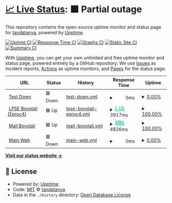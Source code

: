 # [📈 Live Status](https://demo.upptime.js.org): <!--live status--> **🟧 Partial outage**

This repository contains the open-source uptime monitor and status page for [tandatanya](https://demo.upptime.js.org), powered by [Upptime](https://github.com/upptime/upptime).

[![Uptime CI](https://github.com/tandatanya/upptime/workflows/Uptime%20CI/badge.svg)](https://github.com/tandatanya/upptime/actions?query=workflow%3A%22Uptime+CI%22)
[![Response Time CI](https://github.com/tandatanya/upptime/workflows/Response%20Time%20CI/badge.svg)](https://github.com/tandatanya/upptime/actions?query=workflow%3A%22Response+Time+CI%22)
[![Graphs CI](https://github.com/tandatanya/upptime/workflows/Graphs%20CI/badge.svg)](https://github.com/tandatanya/upptime/actions?query=workflow%3A%22Graphs+CI%22)
[![Static Site CI](https://github.com/tandatanya/upptime/workflows/Static%20Site%20CI/badge.svg)](https://github.com/tandatanya/upptime/actions?query=workflow%3A%22Static+Site+CI%22)
[![Summary CI](https://github.com/tandatanya/upptime/workflows/Summary%20CI/badge.svg)](https://github.com/tandatanya/upptime/actions?query=workflow%3A%22Summary+CI%22)

With [Upptime](https://upptime.js.org), you can get your own unlimited and free uptime monitor and status page, powered entirely by a GitHub repository. We use [Issues](https://github.com/tandatanya/upptime/issues) as incident reports, [Actions](https://github.com/tandatanya/upptime/actions) as uptime monitors, and [Pages](https://demo.upptime.js.org) for the status page.

<!--start: status pages-->
<!-- This summary is generated by Upptime (https://github.com/upptime/upptime) -->
<!-- Do not edit this manually, your changes will be overwritten -->
<!-- prettier-ignore -->
| URL | Status | History | Response Time | Uptime |
| --- | ------ | ------- | ------------- | ------ |
| <img alt="" src="https://icons.duckduckgo.com/ip3/mail.surat.boyolali.go.id.ico" height="13"> [Test Down](https://mail.surat.boyolali.go.id/accounts/login/?next=/) | 🟥 Down | [test-down.yml](https://github.com/tandatanya/upptime/commits/HEAD/history/test-down.yml) | <details><summary><img alt="Response time graph" src="./graphs/test-down/response-time-week.png" height="20"> 0ms</summary><br><a href="https://tandatanya.github.io/upptime/history/test-down"><img alt="Response time 0" src="https://img.shields.io/endpoint?url=https%3A%2F%2Fraw.githubusercontent.com%2Ftandatanya%2Fupptime%2FHEAD%2Fapi%2Ftest-down%2Fresponse-time.json"></a><br><a href="https://tandatanya.github.io/upptime/history/test-down"><img alt="24-hour response time 0" src="https://img.shields.io/endpoint?url=https%3A%2F%2Fraw.githubusercontent.com%2Ftandatanya%2Fupptime%2FHEAD%2Fapi%2Ftest-down%2Fresponse-time-day.json"></a><br><a href="https://tandatanya.github.io/upptime/history/test-down"><img alt="7-day response time 0" src="https://img.shields.io/endpoint?url=https%3A%2F%2Fraw.githubusercontent.com%2Ftandatanya%2Fupptime%2FHEAD%2Fapi%2Ftest-down%2Fresponse-time-week.json"></a><br><a href="https://tandatanya.github.io/upptime/history/test-down"><img alt="30-day response time 0" src="https://img.shields.io/endpoint?url=https%3A%2F%2Fraw.githubusercontent.com%2Ftandatanya%2Fupptime%2FHEAD%2Fapi%2Ftest-down%2Fresponse-time-month.json"></a><br><a href="https://tandatanya.github.io/upptime/history/test-down"><img alt="1-year response time 0" src="https://img.shields.io/endpoint?url=https%3A%2F%2Fraw.githubusercontent.com%2Ftandatanya%2Fupptime%2FHEAD%2Fapi%2Ftest-down%2Fresponse-time-year.json"></a></details> | <details><summary><a href="https://tandatanya.github.io/upptime/history/test-down">0.00%</a></summary><a href="https://tandatanya.github.io/upptime/history/test-down"><img alt="All-time uptime 0.96%" src="https://img.shields.io/endpoint?url=https%3A%2F%2Fraw.githubusercontent.com%2Ftandatanya%2Fupptime%2FHEAD%2Fapi%2Ftest-down%2Fuptime.json"></a><br><a href="https://tandatanya.github.io/upptime/history/test-down"><img alt="24-hour uptime 0.00%" src="https://img.shields.io/endpoint?url=https%3A%2F%2Fraw.githubusercontent.com%2Ftandatanya%2Fupptime%2FHEAD%2Fapi%2Ftest-down%2Fuptime-day.json"></a><br><a href="https://tandatanya.github.io/upptime/history/test-down"><img alt="7-day uptime 0.00%" src="https://img.shields.io/endpoint?url=https%3A%2F%2Fraw.githubusercontent.com%2Ftandatanya%2Fupptime%2FHEAD%2Fapi%2Ftest-down%2Fuptime-week.json"></a><br><a href="https://tandatanya.github.io/upptime/history/test-down"><img alt="30-day uptime 0.00%" src="https://img.shields.io/endpoint?url=https%3A%2F%2Fraw.githubusercontent.com%2Ftandatanya%2Fupptime%2FHEAD%2Fapi%2Ftest-down%2Fuptime-month.json"></a><br><a href="https://tandatanya.github.io/upptime/history/test-down"><img alt="1-year uptime 0.00%" src="https://img.shields.io/endpoint?url=https%3A%2F%2Fraw.githubusercontent.com%2Ftandatanya%2Fupptime%2FHEAD%2Fapi%2Ftest-down%2Fuptime-year.json"></a></details>
| <img alt="" src="https://icons.duckduckgo.com/ip3/lpse.boyolali.go.id.ico" height="13"> [LPSE Boyolali (Eproc4)](https://lpse.boyolali.go.id/eproc4) | 🟩 Up | [lpse-boyolali-eproc4.yml](https://github.com/tandatanya/upptime/commits/HEAD/history/lpse-boyolali-eproc4.yml) | <details><summary><img alt="Response time graph" src="./graphs/lpse-boyolali-eproc4/response-time-week.png" height="20"> 3917ms</summary><br><a href="https://tandatanya.github.io/upptime/history/lpse-boyolali-eproc4"><img alt="Response time 3962" src="https://img.shields.io/endpoint?url=https%3A%2F%2Fraw.githubusercontent.com%2Ftandatanya%2Fupptime%2FHEAD%2Fapi%2Flpse-boyolali-eproc4%2Fresponse-time.json"></a><br><a href="https://tandatanya.github.io/upptime/history/lpse-boyolali-eproc4"><img alt="24-hour response time 5721" src="https://img.shields.io/endpoint?url=https%3A%2F%2Fraw.githubusercontent.com%2Ftandatanya%2Fupptime%2FHEAD%2Fapi%2Flpse-boyolali-eproc4%2Fresponse-time-day.json"></a><br><a href="https://tandatanya.github.io/upptime/history/lpse-boyolali-eproc4"><img alt="7-day response time 3917" src="https://img.shields.io/endpoint?url=https%3A%2F%2Fraw.githubusercontent.com%2Ftandatanya%2Fupptime%2FHEAD%2Fapi%2Flpse-boyolali-eproc4%2Fresponse-time-week.json"></a><br><a href="https://tandatanya.github.io/upptime/history/lpse-boyolali-eproc4"><img alt="30-day response time 4416" src="https://img.shields.io/endpoint?url=https%3A%2F%2Fraw.githubusercontent.com%2Ftandatanya%2Fupptime%2FHEAD%2Fapi%2Flpse-boyolali-eproc4%2Fresponse-time-month.json"></a><br><a href="https://tandatanya.github.io/upptime/history/lpse-boyolali-eproc4"><img alt="1-year response time 4087" src="https://img.shields.io/endpoint?url=https%3A%2F%2Fraw.githubusercontent.com%2Ftandatanya%2Fupptime%2FHEAD%2Fapi%2Flpse-boyolali-eproc4%2Fresponse-time-year.json"></a></details> | <details><summary><a href="https://tandatanya.github.io/upptime/history/lpse-boyolali-eproc4">100.00%</a></summary><a href="https://tandatanya.github.io/upptime/history/lpse-boyolali-eproc4"><img alt="All-time uptime 97.66%" src="https://img.shields.io/endpoint?url=https%3A%2F%2Fraw.githubusercontent.com%2Ftandatanya%2Fupptime%2FHEAD%2Fapi%2Flpse-boyolali-eproc4%2Fuptime.json"></a><br><a href="https://tandatanya.github.io/upptime/history/lpse-boyolali-eproc4"><img alt="24-hour uptime 100.00%" src="https://img.shields.io/endpoint?url=https%3A%2F%2Fraw.githubusercontent.com%2Ftandatanya%2Fupptime%2FHEAD%2Fapi%2Flpse-boyolali-eproc4%2Fuptime-day.json"></a><br><a href="https://tandatanya.github.io/upptime/history/lpse-boyolali-eproc4"><img alt="7-day uptime 100.00%" src="https://img.shields.io/endpoint?url=https%3A%2F%2Fraw.githubusercontent.com%2Ftandatanya%2Fupptime%2FHEAD%2Fapi%2Flpse-boyolali-eproc4%2Fuptime-week.json"></a><br><a href="https://tandatanya.github.io/upptime/history/lpse-boyolali-eproc4"><img alt="30-day uptime 99.70%" src="https://img.shields.io/endpoint?url=https%3A%2F%2Fraw.githubusercontent.com%2Ftandatanya%2Fupptime%2FHEAD%2Fapi%2Flpse-boyolali-eproc4%2Fuptime-month.json"></a><br><a href="https://tandatanya.github.io/upptime/history/lpse-boyolali-eproc4"><img alt="1-year uptime 97.28%" src="https://img.shields.io/endpoint?url=https%3A%2F%2Fraw.githubusercontent.com%2Ftandatanya%2Fupptime%2FHEAD%2Fapi%2Flpse-boyolali-eproc4%2Fuptime-year.json"></a></details>
| <img alt="" src="https://icons.duckduckgo.com/ip3/mail.boyolali.go.id.ico" height="13"> [Mail Boyolali](https://mail.boyolali.go.id) | 🟩 Up | [mail-boyolali.yml](https://github.com/tandatanya/upptime/commits/HEAD/history/mail-boyolali.yml) | <details><summary><img alt="Response time graph" src="./graphs/mail-boyolali/response-time-week.png" height="20"> 4826ms</summary><br><a href="https://tandatanya.github.io/upptime/history/mail-boyolali"><img alt="Response time 4048" src="https://img.shields.io/endpoint?url=https%3A%2F%2Fraw.githubusercontent.com%2Ftandatanya%2Fupptime%2FHEAD%2Fapi%2Fmail-boyolali%2Fresponse-time.json"></a><br><a href="https://tandatanya.github.io/upptime/history/mail-boyolali"><img alt="24-hour response time 5152" src="https://img.shields.io/endpoint?url=https%3A%2F%2Fraw.githubusercontent.com%2Ftandatanya%2Fupptime%2FHEAD%2Fapi%2Fmail-boyolali%2Fresponse-time-day.json"></a><br><a href="https://tandatanya.github.io/upptime/history/mail-boyolali"><img alt="7-day response time 4826" src="https://img.shields.io/endpoint?url=https%3A%2F%2Fraw.githubusercontent.com%2Ftandatanya%2Fupptime%2FHEAD%2Fapi%2Fmail-boyolali%2Fresponse-time-week.json"></a><br><a href="https://tandatanya.github.io/upptime/history/mail-boyolali"><img alt="30-day response time 4597" src="https://img.shields.io/endpoint?url=https%3A%2F%2Fraw.githubusercontent.com%2Ftandatanya%2Fupptime%2FHEAD%2Fapi%2Fmail-boyolali%2Fresponse-time-month.json"></a><br><a href="https://tandatanya.github.io/upptime/history/mail-boyolali"><img alt="1-year response time 4131" src="https://img.shields.io/endpoint?url=https%3A%2F%2Fraw.githubusercontent.com%2Ftandatanya%2Fupptime%2FHEAD%2Fapi%2Fmail-boyolali%2Fresponse-time-year.json"></a></details> | <details><summary><a href="https://tandatanya.github.io/upptime/history/mail-boyolali">100.00%</a></summary><a href="https://tandatanya.github.io/upptime/history/mail-boyolali"><img alt="All-time uptime 98.54%" src="https://img.shields.io/endpoint?url=https%3A%2F%2Fraw.githubusercontent.com%2Ftandatanya%2Fupptime%2FHEAD%2Fapi%2Fmail-boyolali%2Fuptime.json"></a><br><a href="https://tandatanya.github.io/upptime/history/mail-boyolali"><img alt="24-hour uptime 100.00%" src="https://img.shields.io/endpoint?url=https%3A%2F%2Fraw.githubusercontent.com%2Ftandatanya%2Fupptime%2FHEAD%2Fapi%2Fmail-boyolali%2Fuptime-day.json"></a><br><a href="https://tandatanya.github.io/upptime/history/mail-boyolali"><img alt="7-day uptime 100.00%" src="https://img.shields.io/endpoint?url=https%3A%2F%2Fraw.githubusercontent.com%2Ftandatanya%2Fupptime%2FHEAD%2Fapi%2Fmail-boyolali%2Fuptime-week.json"></a><br><a href="https://tandatanya.github.io/upptime/history/mail-boyolali"><img alt="30-day uptime 99.89%" src="https://img.shields.io/endpoint?url=https%3A%2F%2Fraw.githubusercontent.com%2Ftandatanya%2Fupptime%2FHEAD%2Fapi%2Fmail-boyolali%2Fuptime-month.json"></a><br><a href="https://tandatanya.github.io/upptime/history/mail-boyolali"><img alt="1-year uptime 99.16%" src="https://img.shields.io/endpoint?url=https%3A%2F%2Fraw.githubusercontent.com%2Ftandatanya%2Fupptime%2FHEAD%2Fapi%2Fmail-boyolali%2Fuptime-year.json"></a></details>
| <img alt="" src="https://icons.duckduckgo.com/ip3/boyolali.go.id.ico" height="13"> [Main Web](https://boyolali.go.id) | 🟥 Down | [main-web.yml](https://github.com/tandatanya/upptime/commits/HEAD/history/main-web.yml) | <details><summary><img alt="Response time graph" src="./graphs/main-web/response-time-week.png" height="20"> 0ms</summary><br><a href="https://tandatanya.github.io/upptime/history/main-web"><img alt="Response time 0" src="https://img.shields.io/endpoint?url=https%3A%2F%2Fraw.githubusercontent.com%2Ftandatanya%2Fupptime%2FHEAD%2Fapi%2Fmain-web%2Fresponse-time.json"></a><br><a href="https://tandatanya.github.io/upptime/history/main-web"><img alt="24-hour response time 0" src="https://img.shields.io/endpoint?url=https%3A%2F%2Fraw.githubusercontent.com%2Ftandatanya%2Fupptime%2FHEAD%2Fapi%2Fmain-web%2Fresponse-time-day.json"></a><br><a href="https://tandatanya.github.io/upptime/history/main-web"><img alt="7-day response time 0" src="https://img.shields.io/endpoint?url=https%3A%2F%2Fraw.githubusercontent.com%2Ftandatanya%2Fupptime%2FHEAD%2Fapi%2Fmain-web%2Fresponse-time-week.json"></a><br><a href="https://tandatanya.github.io/upptime/history/main-web"><img alt="30-day response time 0" src="https://img.shields.io/endpoint?url=https%3A%2F%2Fraw.githubusercontent.com%2Ftandatanya%2Fupptime%2FHEAD%2Fapi%2Fmain-web%2Fresponse-time-month.json"></a><br><a href="https://tandatanya.github.io/upptime/history/main-web"><img alt="1-year response time 0" src="https://img.shields.io/endpoint?url=https%3A%2F%2Fraw.githubusercontent.com%2Ftandatanya%2Fupptime%2FHEAD%2Fapi%2Fmain-web%2Fresponse-time-year.json"></a></details> | <details><summary><a href="https://tandatanya.github.io/upptime/history/main-web">0.00%</a></summary><a href="https://tandatanya.github.io/upptime/history/main-web"><img alt="All-time uptime 7.31%" src="https://img.shields.io/endpoint?url=https%3A%2F%2Fraw.githubusercontent.com%2Ftandatanya%2Fupptime%2FHEAD%2Fapi%2Fmain-web%2Fuptime.json"></a><br><a href="https://tandatanya.github.io/upptime/history/main-web"><img alt="24-hour uptime 0.00%" src="https://img.shields.io/endpoint?url=https%3A%2F%2Fraw.githubusercontent.com%2Ftandatanya%2Fupptime%2FHEAD%2Fapi%2Fmain-web%2Fuptime-day.json"></a><br><a href="https://tandatanya.github.io/upptime/history/main-web"><img alt="7-day uptime 0.00%" src="https://img.shields.io/endpoint?url=https%3A%2F%2Fraw.githubusercontent.com%2Ftandatanya%2Fupptime%2FHEAD%2Fapi%2Fmain-web%2Fuptime-week.json"></a><br><a href="https://tandatanya.github.io/upptime/history/main-web"><img alt="30-day uptime 0.00%" src="https://img.shields.io/endpoint?url=https%3A%2F%2Fraw.githubusercontent.com%2Ftandatanya%2Fupptime%2FHEAD%2Fapi%2Fmain-web%2Fuptime-month.json"></a><br><a href="https://tandatanya.github.io/upptime/history/main-web"><img alt="1-year uptime 0.00%" src="https://img.shields.io/endpoint?url=https%3A%2F%2Fraw.githubusercontent.com%2Ftandatanya%2Fupptime%2FHEAD%2Fapi%2Fmain-web%2Fuptime-year.json"></a></details>

<!--end: status pages-->

[**Visit our status website →**](https://demo.upptime.js.org)

## 📄 License

- Powered by: [Upptime](https://github.com/upptime/upptime)
- Code: [MIT](./LICENSE) © [tandatanya](https://demo.upptime.js.org)
- Data in the `./history` directory: [Open Database License](https://opendatacommons.org/licenses/odbl/1-0/)
